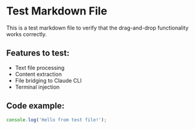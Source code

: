 # Test Markdown File

This is a test markdown file to verify that the drag-and-drop functionality works correctly.

## Features to test:
- Text file processing
- Content extraction
- File bridging to Claude CLI
- Terminal injection

## Code example:
```javascript
console.log('Hello from test file!');
```
